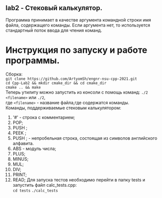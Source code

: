 ## lab2 - Стековый калькулятор.
Программа принимает в качестве аргумента командной строки имя файла, содержащего команды. Если аргумента нет, то используется  
стандартный поток ввода для чтения команд.  

# Инструкция по запуску и работе программы.  
Сборка:  
`git clone https://github.com/ArtyomSh/engnr-nsu-cpp-2021.git`   
`cd Cpp-Lab2 && mkdir cmake_dir && cd cmake_dir`   
`cmake .. && make`  
Теперь утилиту можно запустить из консоли с помощь команд: `./2 <filename>` или `./2`,   
где `<filename>` -  название файла,где содержатся команды.  
Команды, поддерживаемые стековым калькулятором:  
1) '#' - строка с комментарием;
2) POP;
3) PUSH <number>;
4) PEEK <varname>;
5) PUSH <varname>;
<varname> - непробельная строка, состоящая из символов английского алфавита.  
6) ABS - модуль числа;
7) PLUS;
8) MINUS;
9) MUL;
10) DIV;
11) PRINT;
12) READ;
Для запуска тестов необходимо перейти в папку tests и запустить файл calc_tests.cpp:  
`cd tests` `./calc_tests`
